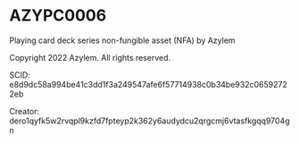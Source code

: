 # AZYPC0006
Playing card deck series non-fungible asset (NFA) by Azylem

Copyright 2022 Azylem. All rights reserved.

SCID: e8d9dc58a994be41c3dd1f3a249547afe6f57714938c0b34be932c06592722eb

Creator: dero1qyfk5w2rvqpl9kzfd7fpteyp2k362y6audydcu2qrgcmj6vtasfkgqq9704gn
